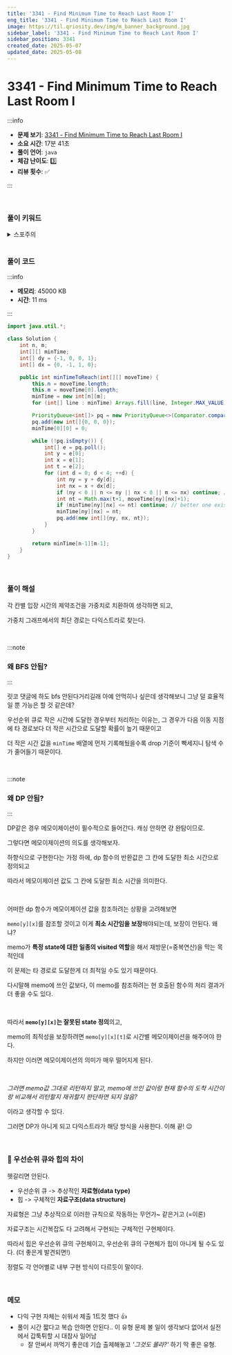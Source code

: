 ```yaml
---
title: '3341 - Find Minimum Time to Reach Last Room I'
eng_title: '3341 - Find Minimum Time to Reach Last Room I'
image: https://til.qriosity.dev/img/m_banner_background.jpg
sidebar_label: '3341 - Find Minimum Time to Reach Last Room I'
sidebar_position: 3341
created_date: 2025-05-07
updated_date: 2025-05-08
---
```


# 3341 - Find Minimum Time to Reach Last Room I

:::info

- **문제 보기**: [3341 - Find Minimum Time to Reach Last Room I](https://leetcode.com/problems/find-minimum-time-to-reach-last-room-i)
- **소요 시간**: 17분 41초
- **풀이 언어**: `java`
- **체감 난이도**: 3️⃣
- **리뷰 횟수**: ✅

:::

<br />

### 풀이 키워드

<details>
<summary>스포주의</summary>

`다익스트라`

</details>

<br />

### 풀이 코드

:::info

- **메모리**: 45000 KB
- **시간**: 11 ms

:::

```java
import java.util.*;

class Solution {
    int n, m;
    int[][] minTime;
    int[] dy = {-1, 0, 0, 1};
    int[] dx = {0, -1, 1, 0};

    public int minTimeToReach(int[][] moveTime) {
        this.n = moveTime.length;
        this.m = moveTime[0].length;
        minTime = new int[n][m];
        for (int[] line : minTime) Arrays.fill(line, Integer.MAX_VALUE);

        PriorityQueue<int[]> pq = new PriorityQueue<>(Comparator.comparingInt(a -> a[2]));
        pq.add(new int[]{0, 0, 0});
        minTime[0][0] = 0;

        while (!pq.isEmpty()) {
            int[] e = pq.poll();
            int y = e[0];
            int x = e[1];
            int t = e[2];
            for (int d = 0; d < 4; ++d) {
                int ny = y + dy[d];
                int nx = x + dx[d];
                if (ny < 0 || n <= ny || nx < 0 || m <= nx) continue; // out of bound
                int nt = Math.max(t+1, moveTime[ny][nx]+1);
                if (minTime[ny][nx] <= nt) continue; // better one exists -> drop this
                minTime[ny][nx] = nt;
                pq.add(new int[]{ny, nx, nt});
            }
        }

        return minTime[n-1][m-1];
    }
}
```

<br />

### 풀이 해설

각 칸별 입장 시간의 제약조건을 가중치로 치환하여 생각하면 되고,

가중치 그래프에서의 최단 경로는 다익스트라로 찾는다.

<br />

:::note

### 왜 BFS 안됨?

:::

릿코 댓글에 하도 bfs 안된다거리길래 아예 안먹히나 싶은데 생각해보니 그냥 덜 효율적일 뿐 가능은 할 것 같은데?

우선순위 큐로 작은 시간에 도달한 경우부터 처리하는 이유는, 그 경우가 다음 이동 지점에 타 경로보다 더 작은 시간으로 도달할 확률이 높기 때문이고

더 작은 시간 값을 `minTime` 배열에 먼저 기록해뒀을수록 drop 기준이 빡세지니 탐색 수가 줄어들기 때문이다.

<br />

:::note

### 왜 DP 안됨?

:::

DP같은 경우 메모이제이션이 필수적으로 들어간다. 캐싱 안하면 걍 완탐이므로.

그렇다면 메모이제이션의 의도를 생각해보자.

하향식으로 구현한다는 가정 하에, dp 함수의 반환값은 그 칸에 도달한 최소 시간으로 정의되고

따라서 메모이제이션 값도 그 칸에 도달한 최소 시간을 의미한다.

<br />

어떠한 dp 함수가 메모이제이션 값을 참조하려는 상황을 고려해보면

`memo[y][x]`를 참조할 것이고 이게 **최소 시간임을 보장**해야되는데, 보장이 안된다. 왜냐?

memo가 **특정 state에 대한 일종의 visited 역할**을 해서 재방문(=중복연산)을 막는 목적인데

이 문제는 타 경로로 도달한게 더 최적일 수도 있기 때문이다.

다시말해 memo에 쓰인 값보다, 이 memo를 참조하려는 현 호출된 함수의 처리 결과가 더 좋을 수도 있다.

<br />

따라서 **`memo[y][x]`는 잘못된 state 정의**의고,

memo의 최적성을 보장하려면 `memo[y][x][t]`로 시간별 메모이제이션을 해주어야 한다.

하지만 이러면 메모이제이션의 의미가 매우 떨어지게 된다.

<br />

*그러면 memo값 그대로 리턴하지 말고, memo에 쓰인 값이랑 현재 함수의 도착 시간이랑 비교해서 리턴할지 재귀할지 판단하면 되지 않음?*

이라고 생각할 수 있다.

그러면 DP가 아니게 되고 다익스트라가 해당 방식을 사용한다. 이해 끝! 😉

<br />

### 📌 우선순위 큐와 힙의 차이

헷갈리면 안된다.

- 우선순위 큐 -> 추상적인 **자료형(data type)**
- 힙 -> 구체적인 **자료구조(data structure)**

자료형은 그냥 추상적으로 이러한 규칙으로 작동하는 무언가~ 같은거고 (=이론)

자료구조는 시간복잡도 다 고려해서 구현되는 구체적인 구현체이다.

따라서 힙은 우선순위 큐의 구현체이고, 우선순위 큐의 구현체가 힙이 아니게 될 수도 있다. (더 좋은게 발견되면!)

정렬도 각 언어별로 내부 구현 방식이 다르듯이 말이다.

<br />

### 메모

- 다익 구현 자체는 쉬워서 제출 1트컷 했다 👍
- 풀이 시간 짧다고 복습 안하면 안된다.. 이 유형 문제 볼 일이 생각보다 없어서 실전에서 갑툭튀할 시 대참사 일어남
    - 잘 안써서 까먹기 좋은데 기습 출제해놓고 *'그것도 몰라?'* 하기 딱 좋은 유형.
